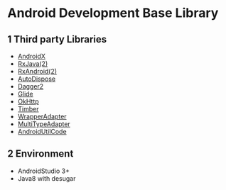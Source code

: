 # Android Development Base Library

## 1 Third party Libraries

- [AndroidX](https://developer.android.com/jetpack/androidx)
- [RxJava(2)](https://github.com/ReactiveX/RxJava)
- [RxAndroid(2)](https://github.com/ReactiveX/RxAndroid)
- [AutoDispose](https://github.com/uber/AutoDispose)
- [Dagger2](https://github.com/google/dagger)
- [Glide](https://github.com/bumptech/glide)
- [OkHttp](https://github.com/square/okhttp)
- [Timber](https://github.com/JakeWharton/timber)
- [WrapperAdapter](https://github.com/Ztiany/WrapperAdapter)
- [MultiTypeAdapter](https://github.com/drakeet/MultiType)
- [AndroidUtilCode](https://github.com/Blankj/AndroidUtilCode)

##  2 Environment

- AndroidStudio 3+
- Java8 with desugar